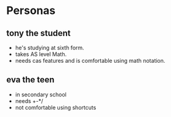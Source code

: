Personas
========

tony the student
--------------------

- he's studying at sixth form.
- takes AS level Math.
- needs cas features and is comfortable using math notation.


eva the teen
------------

- in secondary school
- needs +-*/
- not comfortable using shortcuts


